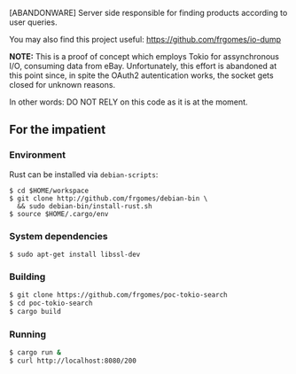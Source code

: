 [ABANDONWARE] Server side responsible for finding products according to user queries.

You may also find this project useful: https://github.com/frgomes/io-dump

**NOTE:** This is a proof of concept which employs Tokio for assynchronous I/O, consuming
data from eBay. Unfortunately, this effort is abandoned at this point since, in spite
the OAuth2 autentication works, the socket gets closed for unknown reasons.

In other words: DO NOT RELY on this code as it is at the moment.

## For the impatient

### Environment

Rust can be installed via `debian-scripts`:

```
$ cd $HOME/workspace
$ git clone http://github.com/frgomes/debian-bin \
  && sudo debian-bin/install-rust.sh
$ source $HOME/.cargo/env
```

### System dependencies

```
$ sudo apt-get install libssl-dev
```

### Building

```bash
$ git clone https://github.com/frgomes/poc-tokio-search
$ cd poc-tokio-search
$ cargo build
```

### Running

```bash
$ cargo run &
$ curl http://localhost:8080/200
```
